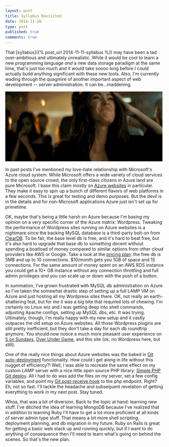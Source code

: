 ```yaml
---
layout: post
title: Syllabus Revisited
date: 2014-11-20
type: post
published: true
comments: true
---
```


That [syllabus]({% post_url 2014-11-11-syllabus %}) may have been a tad over-ambitious and ultimately unrealistic. While it would be cool to learn a new programming language *and* a new data storage paradigm at the same time, that's just too much and it would take soooo long before I could actually build anything significant with these new tools. Also, I'm currently wading through the quagmire of another important aspect of web development -- server administration. It can be...maddening.

<img src='/assets/frustrated.gif' alt='Frustrated' />

In past posts I've mentioned my love-hate relationship with Microsoft's Azure cloud system. While Microsoft offers a wide variety of cloud services to the open source crowd, the only first-class citizens in Azure land are pure Microsoft. I base this claim mostly on [Azure websites](http://azure.microsoft.com/en-us/services/websites/) in particular. They make it easy to spin up a bunch of different flavors of web platforms in a few seconds. This is great for testing and demo purposes. But the devil is in the details and for non-Microsoft applications Azure just isn't set up for primetime.

OK, maybe that's being a little harsh on Azure because I'm basing my opinion on a very specific corner of the Azure matrix: Wordpress. Tweaking the performance of Wordpress sites running on Azure websites is a nightmare since the backing MySQL database is a third-party bolt-on from [ClearDB](https://www.cleardb.com/). To be fair, the base level db is free, and it's hard to beat free, but it's also hard to upgrade that base db to something decent without spending a boatload of money compared to similar options from other cloud providers like AWS or Google. Take a look at the [pricing plan](https://www.cleardb.com/pricing/multitenant.view): the free db is 5MB and up to 10 connections. $10/month gets you 1GB of space and 15 connections. For the same amount of money spent on an AWS RDS instance you could get a 10+ GB instance without any connection throttling and full admin privileges *and* you can scale up or down with the push of a button.

In summation, I've grown frustrated with MySQL db administration on Azure so I've taken the somewhat drastic step of setting up a full LAMP VM on Azure and just hosting all my Wordpress sites there. OK, not really an earth-shattering feat, but for me it was a big bite that required lots of chewing. I'm certainly no Linux wiz and I was getting deep into shell commands, adjusting Apache configs, setting up MySQL dbs, etc. It was trying. Ultimately, though, I'm really happy with my new setup and it vastly outpaces the old setup on Azure websites. All those Wordpress plugins are still pretty inefficient, but they don't take a day for each db roundtrip anymore. You should now notice a much more pleasant user experience on [5 on Sundays](http://fiveonsundays.com), [Over Under Game](http://overunderga.me), and this site (ok, no Wordpress here, but still).

One of the really nice things about Azure websites was the baked in [Git auto-deployment](http://azure.microsoft.com/en-us/documentation/articles/web-sites-publish-source-control/) functionality. How could I get along in life without this nugget of efficiency?! Well, I was able to recreate the same effect on my custom LAMP server with a nice little open source PHP library: [Simple PHP Git deploy](https://github.com/markomarkovic/simple-php-git-deploy). All I had to do was add the files on my server, set a few config variables, and point my [Git post-receive hook](https://developer.github.com/webhooks/) to the php endpoint. Right? Eh, not so fast. I'll tackle the headache and subsequent revelation of getting everything to work in my next post. Stay tuned.

Whoa, that was a bit of diversion. Back to the topic at hand: learning new stuff. I've ditched the idea of learning MongoDB because I've realized that in addition to learning Ruby I'll have to get a lot more proficient at all kinds of server admin type stuff. That means a lot more shell scripting, deployment planning, and db migration in my future. Ruby on Rails is great for getting a basic web stack up and running quickly, but if I want to do anything of consequence then I'll need to learn what's going on behind the scenes. So that's the new plan.